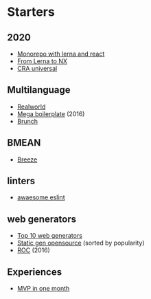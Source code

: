 # Starters

## 2020
- [Monorepo with lerna and react](https://medium.com/@sisosys7/a-monorepo-setup-with-lerna-react-and-typescript-7b912fb48622)
- [From Lerna to NX](https://blog.nrwl.io/why-you-should-switch-from-lerna-to-nx-463bcaf6821)
- [CRA universal](https://github.com/antonybudianto/cra-universal/)

## Multilanguage
- [Realworld](https://github.com/gothinkster/realworld)
- [Mega boilerplate](http://megaboilerplate.com) (2016)
- [Brunch](http://brunch.io/skeletons)

## BMEAN
- [Breeze](http://breeze.github.io/doc-samples/zza-mongo.html)

## linters
- [awaesome eslint](https://github.com/dustinspecker/awesome-eslint)

## web generators
- [Top 10 web generators](https://www.netlify.com/blog/2016/05/02/top-ten-static-website-generators/)
- [Static gen opensource](https://www.staticgen.com) (sorted by popularity)
- [ROC](https://github.com/rocjs/roc) (2016)


## Experiences
- [MVP in one month](https://hackernoon.com/how-we-launched-our-first-mvp-in-one-month-6239aca8e63e)


